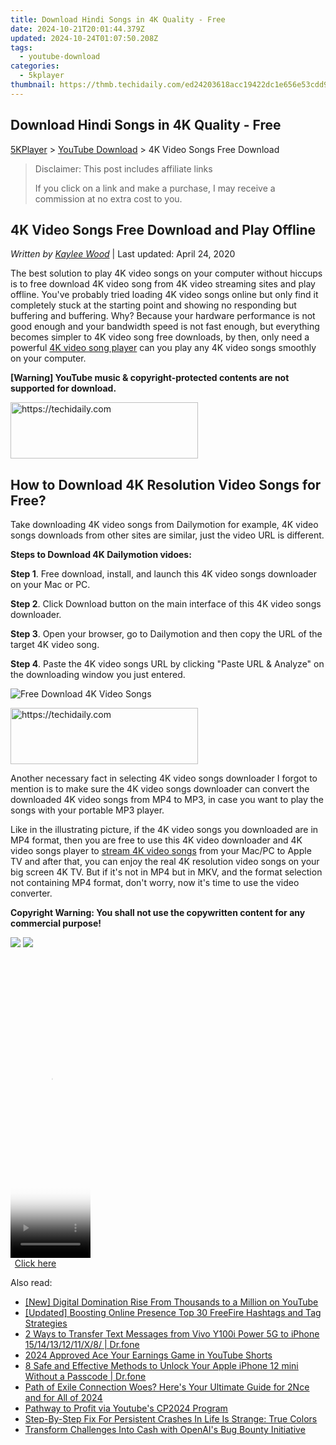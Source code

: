 ```yaml
---
title: Download Hindi Songs in 4K Quality - Free
date: 2024-10-21T20:01:44.379Z
updated: 2024-10-24T01:07:50.208Z
tags:
  - youtube-download
categories:
  - 5kplayer
thumbnail: https://thmb.techidaily.com/ed24203618acc19422dc1e656e53cdd94b542178679b34754816329310d98db4.jpg
---
```


## Download Hindi Songs in 4K Quality - Free

[5KPlayer](https://tools.techidaily.com/5kplayer/products/) \> [YouTube Download](https://tools.techidaily.com/5kplayer/youtube-download/) \> 4K Video Songs Free Download

>  Disclaimer: This post includes affiliate links
>
>  If you click on a link and make a purchase, I may receive a commission at no extra cost to you.
>

## 4K Video Songs Free Download and Play Offline

 _Written by [Kaylee Wood](https://www.quora.com/profile/Amanda-Hu-21)_ | Last updated: April 24, 2020 

The best solution to play 4K video songs on your computer without hiccups is to free download 4K video song from 4K video streaming sites and play offline. You've probably tried loading 4K video songs online but only find it completely stuck at the starting point and showing no responding but buffering and buffering. Why? Because your hardware performance is not good enough and your bandwidth speed is not fast enough, but everything becomes simpler to 4K video song free downloads, by then, only need a powerful [4K video song player](https://tools.techidaily.com/5kplayer/video-music-player/) can you play any 4K video songs smoothly on your computer. 

**\[Warning\] YouTube music & copyright-protected contents are not supported for download.**

<!-- affiliate ads begin -->
<a href="https://aligracehair.sjv.io/c/5597632/2016165/19272" target="_top" id="2016165">
  <img src="//a.impactradius-go.com/display-ad/19272-2016165" border="0" alt="https://techidaily.com" width="300" height="90"/>
</a>
<img height="0" width="0" src="https://aligracehair.sjv.io/i/5597632/2016165/19272" style="position:absolute;visibility:hidden;" border="0" />
<!-- affiliate ads end -->

## How to Download 4K Resolution Video Songs for Free?

Take downloading 4K video songs from Dailymotion for example, 4K video songs downloads from other sites are similar, just the video URL is different. 

**Steps to Download 4K Dailymotion vidoes:**

**Step 1**. Free download, install, and launch this 4K video songs downloader on your Mac or PC. 

**Step 2**. Click Download button on the main interface of this 4K video songs downloader. 

**Step 3**. Open your browser, go to Dailymotion and then copy the URL of the target 4K video song. 

**Step 4**. Paste the 4K video songs URL by clicking "Paste URL & Analyze" on the downloading window you just entered. 

![Free Download 4K Video Songs](https://www.5kplayer.com/youtube-download/img/4k-youtube-download.jpg)

<!-- affiliate ads begin -->
<a href="https://25home.pxf.io/c/5597632/2148645/16836" target="_top" id="2148645">
  <img src="//a.impactradius-go.com/display-ad/16836-2148645" border="0" alt="https://techidaily.com" width="300" height="90"/>
</a>
<img height="0" width="0" src="https://25home.pxf.io/i/5597632/2148645/16836" style="position:absolute;visibility:hidden;" border="0" />
<!-- affiliate ads end -->

Another necessary fact in selecting 4K video songs downloader I forgot to mention is to make sure the 4K video songs downloader can convert the downloaded 4K video songs from MP4 to MP3, in case you want to play the songs with your portable MP3 player. 

Like in the illustrating picture, if the 4K video songs you downloaded are in MP4 format, then you are free to use this 4K video downloader and 4K video songs player to [stream 4K video songs](https://tools.techidaily.com/5kplayer/airplay/) from your Mac/PC to Apple TV and after that, you can enjoy the real 4K resolution video songs on your big screen 4K TV. But if it's not in MP4 but in MKV, and the format selection not containing MP4 format, don't worry, now it's time to use the video converter. 

**Copyright Warning: You shall not use the copywritten content for any commercial purpose!**

[![](https://www.5kplayer.com/youtube-download/../button/freedownwhitewin.png)](https://tools.techidaily.com/5kplayer/products/) [![](https://www.5kplayer.com/youtube-download/../button/freedownbackmac.png)](https://tools.techidaily.com/5kplayer/products/)

<!-- affiliate ads begin -->
<span id="1993654">
					<video width="128" height="480" style="cursor:pointer"
           poster="//a.impactradius-go.com/display-clicktoplayimage/1993654.png"
           onclick="if(!this.playClicked){this.play();this.setAttribute('controls',true);this.playClicked=true;}">
	   <source src="//a.impactradius-go.com/display-ad/22993-1993654">
	   <img src="//a.impactradius-go.com/display-clicktoplayimage/1993654.png" style="border: none; height: 100%; width: 100%; object-fit: contain">
	</video>
	<div style="width:80px;text-align:center"><a href="javascript:window.open(decodeURIComponent('https%3A%2F%2Fhomestyler.sjv.io%2Fc%2F5597632%2F1993654%2F22993'), '_blank');void(0);">Click here</a></div>
</span>
<img height="0" width="0" src="https://imp.pxf.io/i/5597632/1993654/22993" style="position:absolute;visibility:hidden;" border="0" />
<!-- affiliate ads end -->

<ins class="adsbygoogle"
     style="display:block"
     data-ad-format="autorelaxed"
     data-ad-client="ca-pub-7571918770474297"
     data-ad-slot="1223367746"></ins>

<ins class="adsbygoogle"
     style="display:block"
     data-ad-client="ca-pub-7571918770474297"
     data-ad-slot="8358498916"
     data-ad-format="auto"
     data-full-width-responsive="true"></ins>

<span class="atpl-alsoreadstyle">Also read:</span>
<div><ul>
<li><a href="https://youtube-video-recordings.techidaily.com/new-digital-domination-rise-from-thousands-to-a-million-on-youtube/"><u>[New] Digital Domination Rise From Thousands to a Million on YouTube</u></a></li>
<li><a href="https://youtube-video-recordings.techidaily.com/updated-boosting-online-presence-top-30-freefire-hashtags-and-tag-strategies/"><u>[Updated] Boosting Online Presence Top 30 FreeFire Hashtags and Tag Strategies</u></a></li>
<li><a href="https://blog-min.techidaily.com/2-ways-to-transfer-text-messages-from-vivo-y100i-power-5g-to-iphone-1514131211x8-drfone-by-drfone-transfer-from-android-transfer-from-android/"><u>2 Ways to Transfer Text Messages from Vivo Y100i Power 5G to iPhone 15/14/13/12/11/X/8/ | Dr.fone</u></a></li>
<li><a href="https://youtube-video-recordings.techidaily.com/2024-approved-ace-your-earnings-game-in-youtube-shorts/"><u>2024 Approved Ace Your Earnings Game in YouTube Shorts</u></a></li>
<li><a href="https://iphone-unlock.techidaily.com/8-safe-and-effective-methods-to-unlock-your-apple-iphone-12-mini-without-a-passcode-drfone-by-drfone-ios/"><u>8 Safe and Effective Methods to Unlock Your Apple iPhone 12 mini Without a Passcode | Dr.fone</u></a></li>
<li><a href="https://win-answers.techidaily.com/path-of-exile-connection-woes-heres-your-ultimate-guide-for-2nce-and-for-all-of-2024/"><u>Path of Exile Connection Woes? Here's Your Ultimate Guide for 2Nce and for All of 2024</u></a></li>
<li><a href="https://youtube-video-recordings.techidaily.com/pathway-to-profit-via-youtubes-cp2024-program/"><u>Pathway to Profit via Youtube's CP2024 Program</u></a></li>
<li><a href="https://win-solutions.techidaily.com/step-by-step-fix-for-persistent-crashes-in-life-is-strange-true-colors/"><u>Step-By-Step Fix For Persistent Crashes In Life Is Strange: True Colors</u></a></li>
<li><a href="https://tech-hub.techidaily.com/1722178896097-transform-challenges-into-cash-with-openais-bug-bounty-initiative/"><u>Transform Challenges Into Cash with OpenAI's Bug Bounty Initiative</u></a></li>
</ul></div>

